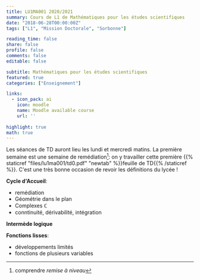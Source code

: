 ```yaml
---
title: LU1MA001 2020/2021
summary: Cours de L1 de Mathématiques pour les études scientifiques
date: "2018-06-28T00:00:00Z"
tags: ["L1", "Mission Doctorale", "Sorbonne"]

reading_time: false
share: false
profile: false
comments: false 
editable: false

subtitle: Mathématiques pour les études scientifiques
featured: true
categories: ["Enseignement"]

links:
  - icon_pack: ai
    icon: moodle
    name: Moodle available course
    url: ''
    
highlight: true
math: true
---
```


Les séances de TD auront lieu les lundi et mercredi matins. 
La première semaine est une semaine de remédiation[^1]: on y travailler cette première {{% staticref "files/lu1ma001/td0.pdf" "newtab" %}}feuille de TD{{% /staticref %}}. C'est une très bonne occasion de revoir les définitions du lycée !

[^1]: comprendre *remise à niveau*

**Cycle d'Accueil**:
* remédiation
* Géométrie dans le plan
* Complexes $\mathbb{C}$
* conntinuité, dérivabilité, intégration

**Intermède logique**

**Fonctions lisses**:
* développements limités
* fonctions de plusieurs variables
